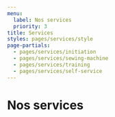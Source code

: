 ```yaml
---
menu:
  label: Nos services
  priority: 3
title: Services
styles: pages/services/style
page-partials:
  - pages/services/initiation
  - pages/services/sewing-machine
  - pages/services/training
  - pages/services/self-service
---
```

# Nos services

